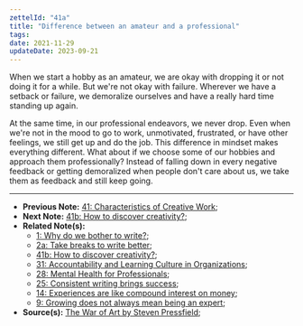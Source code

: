 ```yaml
---
zettelId: "41a"
title: "Difference between an amateur and a professional"
tags:
date: 2021-11-29
updateDate: 2023-09-21
---
```


When we start a hobby as an amateur, we are okay with dropping it or not doing it for a while. But we're not okay with failure. Wherever we have a setback or failure, we demoralize ourselves and have a really hard time standing up again.

At the same time, in our professional endeavors, we never drop. Even when we're not in the mood to go to work, unmotivated, frustrated, or have other feelings, we still get up and do the job. This difference in mindset makes everything different. What about if we choose some of our hobbies and approach them professionally? Instead of falling down in every negative feedback or getting demoralized when people don't care about us, we take them as feedback and still keep going.

---

- **Previous Note:** [41: Characteristics of Creative Work](/notes/41/);
- **Next Note:** [41b: How to discover creativity?](/notes/41b/);
- **Related Note(s):**
  - [1: Why do we bother to write?](/notes/1/);
  - [2a: Take breaks to write better](/notes/2a/);
  - [41b: How to discover creativity?](/notes/41b/);
  - [31: Accountability and Learning Culture in Organizations](/notes/31/);
  - [28: Mental Health for Professionals](/notes/28/);
  - [25: Consistent writing brings success](/notes/25/);
  - [14: Experiences are like compound interest on money](/notes/14/);
  - [9: Growing does not always mean being an expert](/notes/9/);
- **Source(s):** [The War of Art by Steven Pressfield](https://stevenpressfield.com/books/the-war-of-art/);
